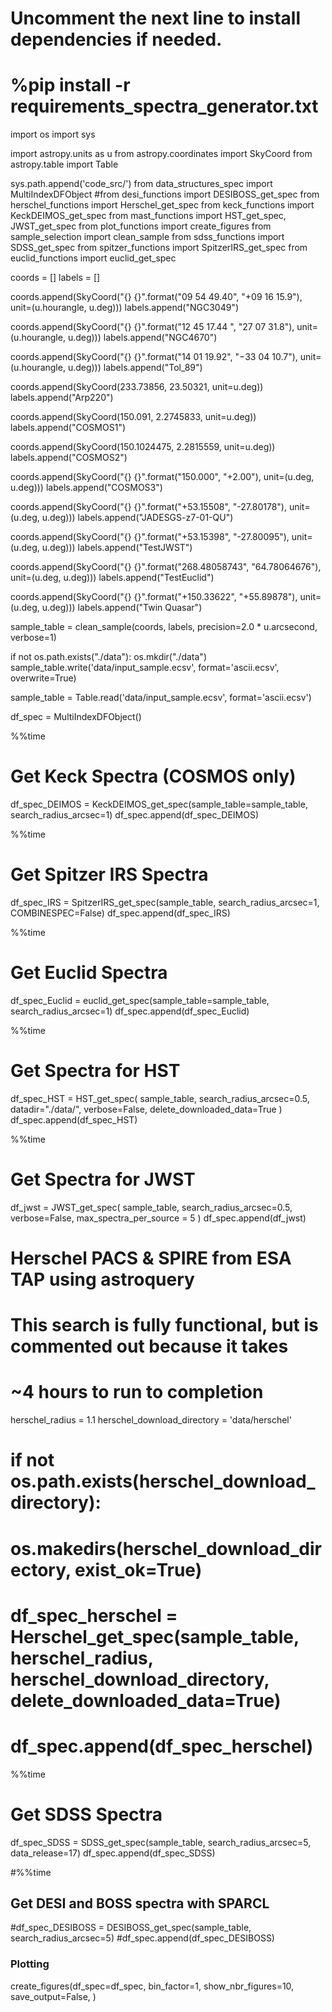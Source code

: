 





# Uncomment the next line to install dependencies if needed.
# %pip install -r requirements_spectra_generator.txt


import os
import sys

import astropy.units as u
from astropy.coordinates import SkyCoord
from astropy.table import Table

sys.path.append('code_src/')
from data_structures_spec import MultiIndexDFObject
#from desi_functions import DESIBOSS_get_spec
from herschel_functions import Herschel_get_spec
from keck_functions import KeckDEIMOS_get_spec
from mast_functions import HST_get_spec, JWST_get_spec
from plot_functions import create_figures
from sample_selection import clean_sample
from sdss_functions import SDSS_get_spec
from spitzer_functions import SpitzerIRS_get_spec
from euclid_functions import euclid_get_spec





coords = []
labels = []

coords.append(SkyCoord("{} {}".format("09 54 49.40", "+09 16 15.9"), unit=(u.hourangle, u.deg)))
labels.append("NGC3049")

coords.append(SkyCoord("{} {}".format("12 45 17.44 ", "27 07 31.8"), unit=(u.hourangle, u.deg)))
labels.append("NGC4670")

coords.append(SkyCoord("{} {}".format("14 01 19.92", "−33 04 10.7"), unit=(u.hourangle, u.deg)))
labels.append("Tol_89")

coords.append(SkyCoord(233.73856, 23.50321, unit=u.deg))
labels.append("Arp220")

coords.append(SkyCoord(150.091, 2.2745833, unit=u.deg))
labels.append("COSMOS1")

coords.append(SkyCoord(150.1024475, 2.2815559, unit=u.deg))
labels.append("COSMOS2")

coords.append(SkyCoord("{} {}".format("150.000", "+2.00"), unit=(u.deg, u.deg)))
labels.append("COSMOS3")

coords.append(SkyCoord("{} {}".format("+53.15508", "-27.80178"), unit=(u.deg, u.deg)))
labels.append("JADESGS-z7-01-QU")

coords.append(SkyCoord("{} {}".format("+53.15398", "-27.80095"), unit=(u.deg, u.deg)))
labels.append("TestJWST")

coords.append(SkyCoord("{} {}".format("268.48058743", "64.78064676"), unit=(u.deg, u.deg)))
labels.append("TestEuclid")

coords.append(SkyCoord("{} {}".format("+150.33622", "+55.89878"), unit=(u.deg, u.deg)))
labels.append("Twin Quasar")

sample_table = clean_sample(coords, labels, precision=2.0 * u.arcsecond, verbose=1)





if not os.path.exists("./data"):
    os.mkdir("./data")
sample_table.write('data/input_sample.ecsv', format='ascii.ecsv', overwrite=True)





sample_table = Table.read('data/input_sample.ecsv', format='ascii.ecsv')





df_spec = MultiIndexDFObject()








%%time
# Get Keck Spectra (COSMOS only)
df_spec_DEIMOS = KeckDEIMOS_get_spec(sample_table=sample_table, search_radius_arcsec=1)
df_spec.append(df_spec_DEIMOS)


%%time
# Get Spitzer IRS Spectra
df_spec_IRS = SpitzerIRS_get_spec(sample_table, search_radius_arcsec=1, COMBINESPEC=False)
df_spec.append(df_spec_IRS)


%%time
# Get Euclid Spectra
df_spec_Euclid = euclid_get_spec(sample_table=sample_table, search_radius_arcsec=1)
df_spec.append(df_spec_Euclid)





%%time
# Get Spectra for HST
df_spec_HST = HST_get_spec(
    sample_table,
    search_radius_arcsec=0.5,
    datadir="./data/",
    verbose=False,
    delete_downloaded_data=True
)
df_spec.append(df_spec_HST)


%%time
# Get Spectra for JWST
df_jwst = JWST_get_spec(
    sample_table,
    search_radius_arcsec=0.5,
    verbose=False,
    max_spectra_per_source = 5
)
df_spec.append(df_jwst)





# Herschel PACS & SPIRE from ESA TAP using astroquery
# This search is fully functional, but is commented out because it takes
# ~4 hours to run to completion
herschel_radius = 1.1
herschel_download_directory = 'data/herschel'

# if not os.path.exists(herschel_download_directory):
#    os.makedirs(herschel_download_directory, exist_ok=True)
# df_spec_herschel =  Herschel_get_spec(sample_table, herschel_radius, herschel_download_directory, delete_downloaded_data=True)
# df_spec.append(df_spec_herschel)





%%time
# Get SDSS Spectra
df_spec_SDSS = SDSS_get_spec(sample_table, search_radius_arcsec=5, data_release=17)
df_spec.append(df_spec_SDSS)





#%%time
## Get DESI and BOSS spectra with SPARCL
#df_spec_DESIBOSS = DESIBOSS_get_spec(sample_table, search_radius_arcsec=5)
#df_spec.append(df_spec_DESIBOSS)





### Plotting ####
create_figures(df_spec=df_spec,
               bin_factor=1,
               show_nbr_figures=10,
               save_output=False,
               )
